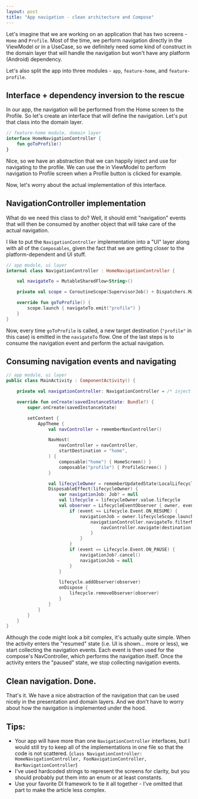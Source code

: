 ```yaml
---
layout: post
title: "App navigation - clean architecture and Compose"
---
```

Let's imagine that we are working on an application that has two screens - `Home` and `Profile`. Most of the time, we perform navigation directly in the ViewModel or in a UseCase, so we definitely need some kind of construct in the domain layer that will handle the navigation but won't have any platform (Android) dependency.

Let's also split the app into three modules - `app`, `feature-home`, and `feature-profile`.

## Interface + dependency inversion to the rescue

In our app, the navigation will be performed from the Home screen to the Profile. So let's create an interface that will define the navigation. Let's put that class into the domain layer.

```kotlin
// feature-home module, domain layer
interface HomeNavigationController {
    fun goToProfile()
}
```

Nice, so we have an abstraction that we can happily inject and use for navigating to the profile. We can use the in ViewModel to perform navigation to Profile screen when a Profile button is clicked for example.

Now, let's worry about the actual implementation of this interface.

## NavigationController implementation

What do we need this class to do? Well, it should emit "navigation" events that will then be consumed by another object that will take care of the actual navigation.

I like to put the `NavigationController` implementation into a "UI" layer along with all of the `Composables`, given the fact that we are getting closer to the platform-dependent and UI stuff.

```kotlin
// app module, ui layer
internal class NavigationController : HomeNavigationController {

    val navigateTo = MutableSharedFlow<String>()

    private val scope = CoroutineScope(SupervisorJob() + Dispatchers.Main)

    override fun goToProfile() {
        scope.launch { navigateTo.emit("profile") }
    }
}
```

Now, every time `goToProfile` is called, a new target destination (`"profile"` in this case) is emitted in the `navigateTo` flow. One of the last steps is to consume the navigation event and perform the actual navigation.

## Consuming navigation events and navigating

```kotlin
// app module, ui layer
public class MainActivity : ComponentActivity() {

    private val navigationController: NavigationController = /* inject */

    override fun onCreate(savedInstanceState: Bundle?) {
        super.onCreate(savedInstanceState)

        setContent {
            AppTheme {
                val navController = rememberNavController()

                NavHost(
                    navController = navController,
                    startDestination = "home",
                ) {
                    composable("home") { HomeScreen() }
                    composable("profile") { ProfileScreen() }
                }

                val lifecycleOwner = rememberUpdatedState(LocalLifecycleOwner.current)
                DisposableEffect(lifecycleOwner) {
                    var navigationJob: Job? = null
                    val lifecycle = lifecycleOwner.value.lifecycle
                    val observer = LifecycleEventObserver { owner, event ->
                        if (event == Lifecycle.Event.ON_RESUME) {
                            navigationJob = owner.lifecycleScope.launch {
                                navigationController.navigateTo.filterNotNull().collect { destination ->
                                    navController.navigate(destination)
                                }
                            }
                        }
                        if (event == Lifecycle.Event.ON_PAUSE) {
                            navigationJob?.cancel()
                            navigationJob = null
                        }
                    }

                    lifecycle.addObserver(observer)
                    onDispose {
                        lifecycle.removeObserver(observer)
                    }
                }
            }
        }
    }
}
```

Although the code might look a bit complex, it's actually quite simple. When the activity enters the "resumed" state (i.e. UI is shown... more or less), we start collecting the navigation events. Each event is then used for the compose's NavController, which performs the navigation itself. Once the activity enters the "paused" state, we stop collecting navigation events.

## Clean navigation. Done.

That's it. We have a nice abstraction of the navigation that can be used nicely in the presentation and domain layers. And we don't have to worry about how the navigation is implemented under the hood.

## Tips:

- Your app will have more than one `NavigationController` interfaces, but I would still try to keep all of the implementations in one file so that the code is not scattered. (`class NavigationController: HomeNavigationController, FooNavigationController, BarNavigationController`)
- I've used hardcoded strings to represent the screens for clarity, but you should probably put them into an enum or at least constants.
- Use your favorite DI framework to tie it all together - I've omitted that part to make the article less complex.